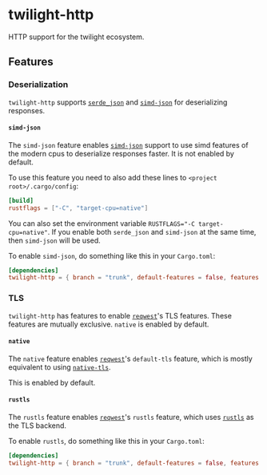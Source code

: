 <!-- cargo-sync-readme start -->

# twilight-http

HTTP support for the twilight ecosystem.

## Features

### Deserialization

`twilight-http` supports [`serde_json`] and [`simd-json`] for deserializing responses.

#### `simd-json`

The `simd-json` feature enables [`simd-json`] support to use simd features of
the modern cpus to deserialize responses faster. It is not enabled by
default.

To use this feature you need to also add these lines to
`<project root>/.cargo/config`:

```toml
[build]
rustflags = ["-C", "target-cpu=native"]
```

You can also set the environment variable
`RUSTFLAGS="-C target-cpu=native"`. If you enable both `serde_json` and
`simd-json` at the same time, then `simd-json` will be used.

To enable `simd-json`, do something like this in your `Cargo.toml`:

```toml
[dependencies]
twilight-http = { branch = "trunk", default-features = false, features = ["native", "simd-json"], git = "https://github.com/twilight-rs/twilight" }
```

### TLS

`twilight-http` has features to enable [`reqwest`]'s TLS features. These
features are mutually exclusive. `native` is enabled by default.

#### `native`

The `native` feature enables [`reqwest`]'s `default-tls`
feature, which is mostly equivalent to using [`native-tls`].

This is enabled by default.

#### `rustls`

The `rustls` feature enables [`reqwest`]'s `rustls` feature, which uses
[`rustls`] as the TLS backend.

To enable `rustls`, do something like this in your `Cargo.toml`:

```toml
[dependencies]
twilight-http = { branch = "trunk", default-features = false, features = ["rustls"], git = "https://github.com/twilight-rs/twilight" }
```

[`native-tls`]: https://crates.io/crates/native-tls
[`reqwest`]: https://crates.io/crates/reqwest
[`rustls`]: https://crates.io/crates/rustls
[`serde_json`]: https://crates.io/crates/serde_json
[`simd-json`]: https://crates.io/crates/simd-json

<!-- cargo-sync-readme end -->
